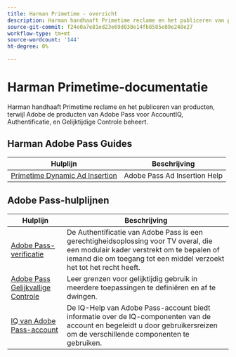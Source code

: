 ```yaml
---
title: Harman Primetime - overzicht
description: Harman handhaaft Primetime reclame en het publiceren van producten, terwijl Adobe de producten van Adobe Pass voor AccountIQ, Authentificatie, en Gelijktijdige Controle beheert.
source-git-commit: f24e0a7e81ed23e69d038e14fb8585e89e248e27
workflow-type: tm+mt
source-wordcount: '144'
ht-degree: 0%

---
```


# Harman Primetime-documentatie

<!--
NOTE: Don't change Primetime to Pass in this file. All the stuff that belongs to Harman is still Primetime.
-->

Harman handhaaft Primetime reclame en het publiceren van producten, terwijl Adobe de producten van Adobe Pass voor AccountIQ, Authentificatie, en Gelijktijdige Controle beheert.

## Harman Adobe Pass Guides

| Hulplijn | Beschrijving |
|--- |--- |
| [Primetime Dynamic Ad Insertion](https://experienceleague.adobe.com/docs/primetime/ad-insertion/home.html) | Adobe Pass Ad Insertion Help |

## Adobe Pass-hulplijnen

| Hulplijn | Beschrijving |
|--- |--- |
| [Adobe Pass-verificatie](/help/authentication/home.md) | De Authentificatie van Adobe Pass is een gerechtigheidsoplossing voor TV overal, die een modulair kader verstrekt om te bepalen of iemand die om toegang tot een middel verzoekt het tot het recht heeft. |
| [Adobe Pass Gelijkvallige Controle](/help/concurrency-monitoring/cm-home.md) | Leer grenzen voor gelijktijdig gebruik in meerdere toepassingen te definiëren en af te dwingen. |
| [IQ van Adobe Pass-account](/help/accountiq/home.md) | De IQ-Help van Adobe Pass-account biedt informatie over de IQ-componenten van de account en begeleidt u door gebruikersreizen om de verschillende componenten te gebruiken. |
